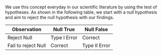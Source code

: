 We use this concept everyday in our scientific literature by using the test of hypotheses. As shown in the following table, we start with a null hypothesis and aim to reject the null hypothesis with our findings. 

| Observation         | Null True       |Null False|
|---------------------|-----------------|--------------|
| Reject Null         | Type I Error    | Correct      |
| Fail to reject Null | Correct         | Type II Error|